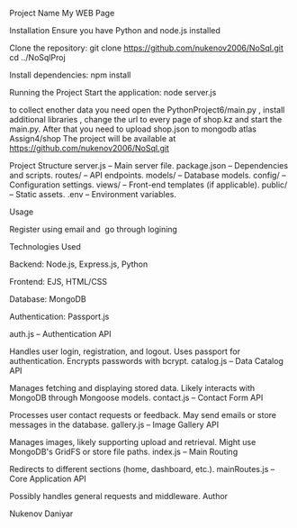 Project Name
My WEB Page

Installation
Ensure you have Python and node.js installed

Clone the repository:
git clone https://github.com/nukenov2006/NoSql.git
cd ../NoSqlProj

Install dependencies:
npm install


Running the Project
Start the application:
node server.js

to collect enother data you need open the PythonProject6/main.py , install additional libraries , change the url to every page of shop.kz and start the main.py.
After that you need to upload shop.json to mongodb atlas Assign4/shop
The project will be available at https://github.com/nukenov2006/NoSql.git

Project Structure
server.js – Main server file.
package.json – Dependencies and scripts.
routes/ – API endpoints.
models/ – Database models.
config/ – Configuration settings.
views/ – Front-end templates (if applicable).
public/ – Static assets.
.env – Environment variables.

Usage

Register using email and  go through logining

Technologies Used

Backend:  Node.js, Express.js, Python

Frontend: EJS, HTML/CSS

Database:  MongoDB

Authentication: Passport.js



auth.js – Authentication API

Handles user login, registration, and logout.
Uses passport for authentication.
Encrypts passwords with bcrypt.
catalog.js – Data Catalog API

Manages fetching and displaying stored data.
Likely interacts with MongoDB through Mongoose models.
contact.js – Contact Form API

Processes user contact requests or feedback.
May send emails or store messages in the database.
gallery.js – Image Gallery API

Manages images, likely supporting upload and retrieval.
Might use MongoDB's GridFS or store file paths.
index.js – Main Routing

Redirects to different sections (home, dashboard, etc.).
mainRoutes.js – Core Application API

Possibly handles general requests and middleware.
Author

Nukenov Daniyar

